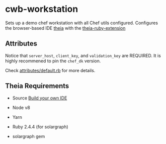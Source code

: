 # cwb-workstation

Sets up a demo chef workstation with all Chef utils configured.
Configures the browser-based IDE [theia](https://github.com/theia-ide/theia) with the [theia-ruby-extension](https://github.com/theia-ide/theia-ruby-extension)

## Attributes

Notice that `server_host`, `client_key`, and `validation_key` are REQUIRED.
It is highly recommened to pin the `chef_dk` version.

Check [attributes/default.rb](./attributes/default.rb) for more details.

## Theia Requirements

* Source [Build your own IDE](https://www.theia-ide.org/doc/Composing_Applications.html)
* Node v8
* Yarn

* Ruby 2.4.4 (for solargraph)
* solargraph gem
